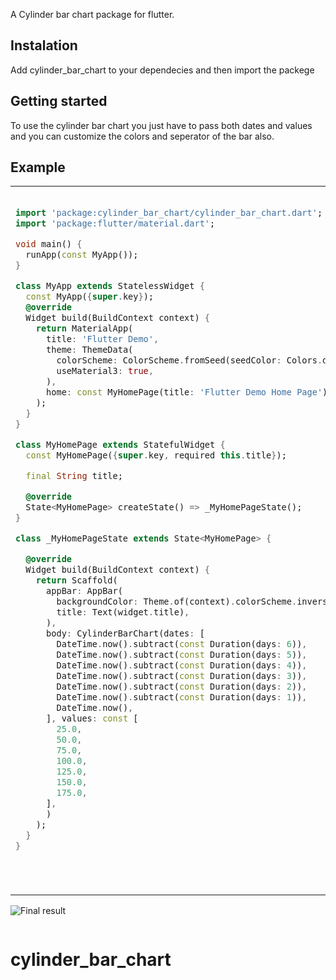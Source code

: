 
A Cylinder bar chart package for flutter.

  

## Instalation

  

Add cylinder_bar_chart to your dependecies and then import the packege

  

## Getting started

  

To use the cylinder bar chart you just have to pass both dates and values and you can customize the colors and seperator of the bar also.

  

## Example

  


<table>

<tr>

<td>

  

```dart

import 'package:cylinder_bar_chart/cylinder_bar_chart.dart';
import 'package:flutter/material.dart';

void main() {
  runApp(const MyApp());
}

class MyApp extends StatelessWidget {
  const MyApp({super.key});
  @override
  Widget build(BuildContext context) {
    return MaterialApp(
      title: 'Flutter Demo',
      theme: ThemeData(
        colorScheme: ColorScheme.fromSeed(seedColor: Colors.deepPurple),
        useMaterial3: true,
      ),
      home: const MyHomePage(title: 'Flutter Demo Home Page'),
    );
  }
}

class MyHomePage extends StatefulWidget {
  const MyHomePage({super.key, required this.title});

  final String title;

  @override
  State<MyHomePage> createState() => _MyHomePageState();
}

class _MyHomePageState extends State<MyHomePage> {

  @override
  Widget build(BuildContext context) {
    return Scaffold(
      appBar: AppBar(
        backgroundColor: Theme.of(context).colorScheme.inversePrimary,
        title: Text(widget.title),
      ),
      body: CylinderBarChart(dates: [
        DateTime.now().subtract(const Duration(days: 6)),
        DateTime.now().subtract(const Duration(days: 5)),
        DateTime.now().subtract(const Duration(days: 4)),
        DateTime.now().subtract(const Duration(days: 3)),
        DateTime.now().subtract(const Duration(days: 2)),
        DateTime.now().subtract(const Duration(days: 1)),
        DateTime.now(),
      ], values: const [
        25.0,
        50.0,
        75.0,
        100.0,
        125.0,
        150.0,
        175.0,
      ],
      )
    );
  }
}


  

```

  

</td>




</tr>

</table>



![Final result](http://67.217.62.164:6025/Images/Simulator%20Screenshot%20-%20iPhone%2014%20Pro%20-%202023-09-18%20at%2016.17.09--403bce52-e48e-4b59-bc3e-963f3bdf4c01.png)

<img src="http://67.217.62.164:6025/Images/Simulator%20Screenshot%20-%20iPhone%2014%20Pro%20-%202023-09-18%20at%2016.17.09--403bce52-e48e-4b59-bc3e-963f3bdf4c01.png" alt="">



# cylinder_bar_chart